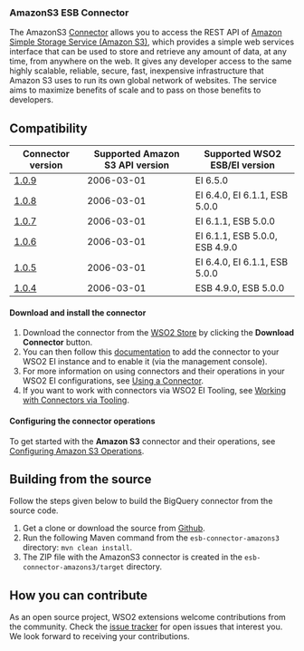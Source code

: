### AmazonS3 ESB Connector

The AmazonS3 [Connector](https://docs.wso2.com/display/EI650/Working+with+Connectors) allows you to access the REST API of [Amazon Simple Storage Service (Amazon S3)](http://docs.aws.amazon.com/AmazonS3/latest/API/Welcome.html), which provides a simple web services interface that can be used to store and retrieve any amount of data, at any time, from anywhere on the web. It gives any developer access to the same highly scalable, reliable, secure, fast, inexpensive infrastructure that Amazon S3 uses to run its own global network of websites. The service aims to maximize benefits of scale and to pass on those benefits to developers.

## Compatibility

| Connector version | Supported Amazon S3 API version | Supported WSO2 ESB/EI version |
| ------------- | ---------------                     |------------- |
|  [1.0.9](https://github.com/wso2-extensions/esb-connector-amazons3/tree/org.wso2.carbon.connector.amazons3-1.0.9)        |   2006-03-01                        | EI 6.5.0 |
|  [1.0.8](https://github.com/wso2-extensions/esb-connector-amazons3/tree/org.wso2.carbon.connector.amazons3-1.0.8)        |   2006-03-01                        | EI 6.4.0, EI 6.1.1, ESB 5.0.0 |
|  [1.0.7](https://github.com/wso2-extensions/esb-connector-amazons3/tree/org.wso2.carbon.connector.amazons3-1.0.7)        |   2006-03-01                        | EI 6.1.1, ESB 5.0.0 |
|  [1.0.6](https://github.com/wso2-extensions/esb-connector-amazons3/tree/org.wso2.carbon.connector.amazons3-1.0.6)        |   2006-03-01                        | EI 6.1.1, ESB 5.0.0, ESB 4.9.0 |
|  [1.0.5](https://github.com/wso2-extensions/esb-connector-amazons3/tree/org.wso2.carbon.connector.amazons3-1.0.5)        |   2006-03-01                        | EI 6.4.0, EI 6.1.1, ESB 5.0.0 |
|  [1.0.4](https://github.com/wso2-extensions/esb-connector-amazons3/tree/org.wso2.carbon.connector.amazons3-1.0.4)        |   2006-03-01                        | ESB 4.9.0, ESB 5.0.0 |

#### Download and install the connector

1. Download the connector from the [WSO2 Store](https://store.wso2.com/store/assets/esbconnector/details/3fcaf309-1a69-4edf-870a-882bb76fdaa1) by clicking the **Download Connector** button.
2. You can then follow this [documentation](https://docs.wso2.com/display/EI650/Working+with+Connectors+via+the+Management+Console) to add the connector to your WSO2 EI instance and to enable it (via the management console).
3. For more information on using connectors and their operations in your WSO2 EI configurations, see [Using a Connector](https://docs.wso2.com/display/EI650/Using+a+Connector).
4. If you want to work with connectors via WSO2 EI Tooling, see [Working with Connectors via Tooling](https://docs.wso2.com/display/EI650/Working+with+Connectors+via+Tooling).

#### Configuring the connector operations
To get started with the **Amazon S3** connector and their operations, see [Configuring Amazon S3 Operations](docs/config.md).

## Building from the source

Follow the steps given below to build the BigQuery connector from the source code.

1. Get a clone or download the source from [Github](https://github.com/wso2-extensions/esb-connector-amazons3).
2. Run the following Maven command from the `esb-connector-amazons3` directory: `mvn clean install`.
3. The ZIP file with the AmazonS3 connector is created in the `esb-connector-amazons3/target` directory.

## How you can contribute

As an open source project, WSO2 extensions welcome contributions from the community.
Check the [issue tracker](https://github.com/wso2-extensions/esb-connector-amazons3/issues) for open issues that interest you. We look forward to receiving your contributions.
